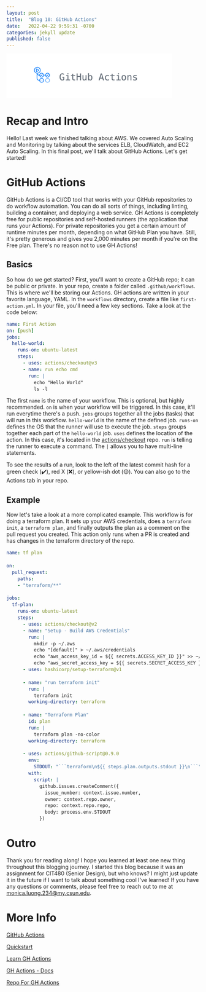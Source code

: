 ```yaml
---
layout: post
title:  "Blog 10: GitHub Actions"
date:   2022-04-22 9:59:31 -0700
categories: jekyll update
published: false
---
```

![GitHub Actions Logo](/assets/gh-actions.jpg)
# **Recap and Intro**
Hello! Last week we finished talking about AWS. We covered Auto Scaling and Monitoring by talking about the services ELB, CloudWatch, and EC2 Auto Scaling. In this final post, we'll talk about GitHub Actions. Let's get started!

# **GitHub Actions** 
GitHub Actions is a CI/CD tool that works with your GitHub repositories to do workflow automation. You can do all sorts of things, including linting, building a container, and deploying a web service. GH Actions is completely free for public repositories and self-hosted runners (the application that runs your Actions). For private repositories you get a certain amount of runtime minutes per month, depending on what GitHub Plan you have. Still, it's pretty generous and gives you 2,000 minutes per month if you're on the Free plan. There's no reason not to use GH Actions!

## **Basics**
So how do we get started? First, you'll want to create a GitHub repo; it can be public or private. In your repo, create a folder called `.github/workflows`. This is where we'll be storing our Actions. GH actions are written in your favorite language, YAML. In the `workflows` directory, create a file like `first-action.yml`. In your file, you'll need a few key sections. Take a look at the code below:

```yaml
name: First Action
on: [push]
jobs:
  hello-world:
    runs-on: ubuntu-latest
    steps:
      - uses: actions/checkout@v3
      - name: run echo cmd
        run: |
          echo "Hello World"
          ls -l
```

The first `name` is the name of your workflow. This is optional, but highly recommended. `on` is when your workflow will be triggered. In this case, it'll run everytime there's a push. `jobs` groups together all the jobs (tasks) that will run in this workflow. `hello-world` is the name of the defined job. `runs-on` defines the OS that the runner will use to execute the job. `steps` groups together each part of the `hello-world` job. `uses` defines the location of the action. In this case, it's located in the [actions/checkout](https://github.com/actions/checkout) repo. `run` is telling the runner to execute a command. The `|` allows you to have multi-line statements. 

To see the results of a run, look to the left of the latest commit hash for a green check (✔️), red X (❌), or yellow-ish dot (🟡). You can also go to the Actions tab in your repo.

## **Example** 
Now let's take a look at a more complicated example. This workflow is for doing a terraform plan. It sets up your AWS credentials, does a `terraform init`, a `terraform plan`, and finally outputs the plan as a comment on the pull request you created. This action only runs when a PR is created and has changes in the terraform directory of the repo. 

```yaml
name: tf plan

on:
  pull_request:
    paths:
    - "terraform/**"

jobs:
  tf-plan: 
    runs-on: ubuntu-latest
    steps:
      - uses: actions/checkout@v2
      - name: "Setup - Build AWS Credentials"
        run: |
          mkdir -p ~/.aws
          echo "[default]" > ~/.aws/credentials
          echo "aws_access_key_id = ${{ secrets.ACCESS_KEY_ID }}" >> ~/.aws/credentials
          echo "aws_secret_access_key = ${{ secrets.SECRET_ACCESS_KEY }}" >> ~/.aws/credentials
      - uses: hashicorp/setup-terraform@v1

      - name: "run terraform init"
        run: |
          terraform init
        working-directory: terraform

      - name: "Terraform Plan"
        id: plan
        run: |
          terraform plan -no-color
        working-directory: terraform

      - uses: actions/github-script@0.9.0
        env: 
          STDOUT: "```terraform\n${{ steps.plan.outputs.stdout }}\n```"
        with: 
          script: |
            github.issues.createComment({
              issue_number: context.issue.number,
              owner: context.repo.owner,
              repo: context.repo.repo, 
              body: process.env.STDOUT
            })
```

# **Outro**
Thank you for reading along! I hope you learned at least one new thing throughout this blogging journey. I started this blog because it was an assignment for CIT480 (Senior Design), but who knows? I might just update it in the future if I want to talk about something cool I've learned! If you have any questions or comments, please feel free to reach out to me at <monica.luong.234@my.csun.edu>. 

# **More Info**
[GitHub Actions](https://github.com/features/actions)

[Quickstart](https://docs.github.com/en/actions/quickstart)

[Learn GH Actions](https://docs.github.com/en/actions/learn-github-actions)

[GH Actions - Docs](https://docs.github.com/en/actions/)

[Repo For GH Actions](https://github.com/actions)

